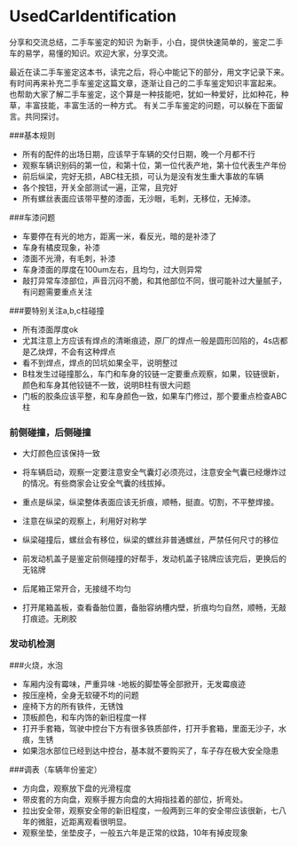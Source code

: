 # UsedCarIdentification
分享和交流总结，二手车鉴定的知识
为新手，小白，提供快速简单的，鉴定二手车的易学，易懂的知识。欢迎大家，分享交流。

最近在读二手车鉴定这本书，读完之后，将心中能记下的部分，用文字记录下来。有时间再来补充二手车鉴定这篇文章，逐渐让自己的二手车鉴定知识丰富起来。
也帮助大家了解二手车鉴定，这个算是一种技能吧，犹如一种爱好，比如种花，种草，丰富技能，丰富生活的一种方式。
有关二手车鉴定的问题，可以躲在下面留言。共同探讨。

###基本规则
- 所有的配件的出场日期，应该早于车辆的交付日期，晚一个月都不行
- 观察车辆识别码的第一位，和第十位，第一位代表产地，第十位代表生产年份
- 前后纵梁，完好无损，ABC柱无损，可认为是没有发生重大事故的车辆
- 各个按钮，开关全部测试一遍，正常，且完好
- 所有螺丝表面应该带平整的漆面，无沙眼，毛刺，无移位，无掉漆。

###车漆问题
- 车要停在有光的地方，距离一米，看反光，暗的是补漆了
- 车身有橘皮现象，补漆
- 漆面不光滑，有毛刺，补漆
- 车身漆面的厚度在100um左右，且均匀，过大则异常
- 敲打异常车漆部位，声音沉闷不脆，和其他部位不同，很可能补过大量腻子，有问题需要重点关注




###要特别关注a,b,c柱碰撞
- 所有漆面厚度ok
- 尤其注意上方应该有焊点的清晰痕迹，原厂的焊点一般是圆形凹陷的，4s店都是乙炔焊，不会有这种焊点
- 看不到焊点，焊点的凹坑如果全平，说明整过
- B柱发生过碰撞那么，车门和车身的铰链一定要重点观察，如果，铰链很新，颜色和车身其他铰链不一致，说明B柱有很大问题
- 门板的胶条应该平整，和车身颜色一致，如果车门修过，那个要重点检查ABC柱



### 前侧碰撞，后侧碰撞
- 大灯颜色应该保持一致
- 将车辆启动，观察一定要注意安全气囊灯必须亮过，注意安全气囊已经爆炸过的情况。有些商家会让安全气囊的线拔掉。
- 重点是纵梁，纵梁整体表面应该无折痕，顺畅，挺直。切割，不平整焊接。
- 注意在纵梁的观察上，利用好对称学
- 纵梁碰撞后，螺丝会有移位，纵梁的螺丝非普通螺丝，严禁任何尺寸的移位
- 前发动机盖子是鉴定前侧碰撞的好帮手，发动机盖子铭牌应该完后，更换后的无铭牌

- 后尾箱正常开合，无接缝不均匀
- 打开尾箱盖板，查看备胎位置，备胎容纳槽内壁，折痕均匀自然，顺畅，无敲打痕迹。无刷胶


### 发动机检测

###火烧，水泡
- 车厢内没有霉味，严重异味
-地板的脚垫等全部掀开，无发霉痕迹
- 按压座椅，全身无软硬不均的问题
- 座椅下方的所有铁件，无锈蚀
- 顶板颜色，和车内饰的新旧程度一样
- 打开手套箱，驾驶中控台下方有很多铁质部件，打开手套箱，里面无沙子，水痕，生锈
- 如果泡水部位已经到达中控台，基本就不要购买了，车子存在极大安全隐患


###调表（车辆年份鉴定）
- 方向盘，观察放下盘的光滑程度
- 带皮套的方向盘，观察手握方向盘的大拇指挂着的部位，折弯处。
- 拉出安全带，观察安全带的新旧程度，一般两到三年的安全带应该很新，七八年的微脏，近距离观看很明显。
- 观察坐垫，坐垫皮子，一般五六年是正常的纹路，10年有掉皮现象




